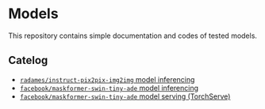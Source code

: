 # Models

This repository contains simple documentation and codes of tested models.

## Catelog
- [`radames/instruct-pix2pix-img2img` model inferencing](./instruct-pix2pix-img2img.ipynb)
- [`facebook/maskformer-swin-tiny-ade` model inferencing](./maskformer-swin-tiny-ade%20.ipynb)
- [`facebook/maskformer-swin-tiny-ade` model serving (TorchServe)](./maskformer-torchserve/README.md)